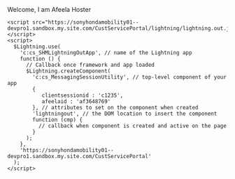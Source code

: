 <html lang="en">
  <head>
    <meta charset="utf-8" />
    <meta name="viewport" content="width=device-width, initial-scale=1" />
  </head>
  <body>
    <div>Welcome, I am Afeela Hoster</div>
    <div id="lightningout"></div>

    <script src="https://sonyhondamobility01--devpro1.sandbox.my.site.com/CustServicePortal/lightning/lightning.out.js"></script>
    <script>
      $Lightning.use(
        'c:cs_SHMLightningOutApp', // name of the Lightning app
        function () {
          // Callback once framework and app loaded
          $Lightning.createComponent(
            'c:cs_MessagingSessionUtility', // top-level component of your app
            {
               clientsessionid : 'c1235',
               afeelaid : 'af3648769'
            }, // attributes to set on the component when created
            'lightningout', // the DOM location to insert the component
            function (cmp) {
              // callback when component is created and active on the page
            }
          );
        },
        'https://sonyhondamobility01--devpro1.sandbox.my.site.com/CustServicePortal'
      );
    </script>
  </body>
</html>
